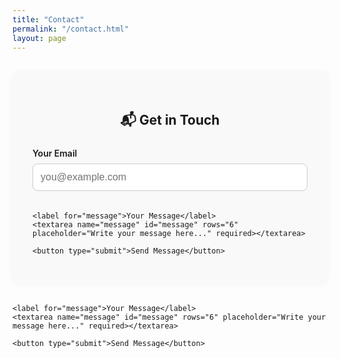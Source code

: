 ```yaml
---
title: "Contact"
permalink: "/contact.html"
layout: page
---
```


<!-- ✅ Mailchimp Sitewide Script (paste in <head> section of your layout if not already) -->
<script id="mcjs">
!function(c,h,i,m,p){m=c.createElement(h),
p=c.getElementsByTagName(h)[0],m.async=1,m.src=i,
p.parentNode.insertBefore(m,p)}
(document,"script","https://chimpstatic.com/mcjs-connected/js/users/aa6e06d3ca4533f339ea0783b/f4a44c943af3b3947b766e8a7.js");
</script>

<style>
  .contact-form {
    max-width: 600px;
    margin: 2rem auto;
    padding: 2rem;
    background-color: #f9f9f9;
    border-radius: 12px;
    box-shadow: 0 0 10px rgba(0,0,0,0.05);
  }

  .contact-form h2 {
    text-align: center;
    margin-bottom: 1.5rem;
  }

  label {
    display: block;
    margin-bottom: 0.5rem;
    font-weight: 600;
  }

  input, textarea {
    width: 100%;
    padding: 0.75rem;
    margin-bottom: 1.2rem;
    border: 1px solid #ccc;
    border-radius: 8px;
    font-size: 1rem;
  }

  button {
    width: 100%;
    padding: 0.75rem;
    font-size: 1.1rem;
    border: none;
    border-radius: 8px;
    cursor: pointer;
    transition: background-color 0.3s ease;
    background-color: #007bff;
    color: #fff;
  }

  button:hover {
    background-color: #0056b3;
  }
</style>

<!-- 📬 Contact Form -->
<div class="contact-form">
  <h2>📬 Get in Touch</h2>
  <form action="https://formspree.io/f/xovwdvzk" method="POST">
    <label for="email">Your Email</label>
    <input type="email" name="email" id="email" placeholder="you@example.com" required>

    <label for="message">Your Message</label>
    <textarea name="message" id="message" rows="6" placeholder="Write your message here..." required></textarea>

    <button type="submit">Send Message</button>
  </form>
</div>



    <label for="message">Your Message</label>
    <textarea name="message" id="message" rows="6" placeholder="Write your message here..." required></textarea>

    <button type="submit">Send Message</button>
  </form>
</div>
